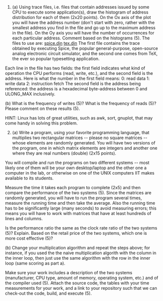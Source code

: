 1. (a) Using trace files, i.e. files that contain addresses issued by some CPU to execute some application(s), draw the histogram of address distribution for each of them (2x20 points). On the Ox axis of the plot you will have the address number (don't start with zero, rather with the smallest address you find in the file and go up to the maximum address in the file). On the Oy axis you will have the number of occurrences for each particular address.
Comment based on the histograms (5). The files to use are:
[spice.din](http://www.cs.iit.edu/~virgil/cs470/varia/traces/benchmarks/spice.din)
[tex.din](http://www.cs.iit.edu/~virgil/cs470/varia/traces/benchmarks/tex.din)
The first file contains the trace obtained by executing Spice, the popular general-purpose, open-source analog electronic circuit simulator, and the second one comes from TeX, the ever so popular typesetting application.

Each line in the file has two fields: the first field indicates what kind of operation the CPU performs (read, write, etc.), and the second field is the address. Here is what the number in the first field means:
0: read data
1: write data
2: instruction fetch
The second field is the address being referenced: the address is a hexadecimal byte-address between 0 and ULONG_MAX inclusively.


(b) What is the frequency of writes (5)? What is the frequency of reads (5)? Please comment on these results (5).

HINT: Linux has lots of great utilities, such as awk, sort, gnuplot, that may come handy in solving this problem.



2. (a) Write a program, using your favorite programming language, that multiplies two rectangular matrices -- please no square matrices -- whose elements are randomly generated. You will have two versions of the program, one in which matrix elements are integers and another one where they are real numbers (double) (2x15 points).

You will compile and run the programs on two different systems -- most likely one of them will be your own desktop/laptop and the other one a computer in the lab, or otherwise on one of the UNIX computers IIT makes available to its students.

Measure the time it takes each program to complete (2x5) and then compare the performance of the two systems (5). Since the matrices are randomly generated, you will have to run the program several times, measure the running time and then take the average. Also the running time has to be significantly large (many seconds) to avoid measuring errors; this means you will have to work with matrices that have at least hundreds of lines and columns.

Is the performance ratio the same as the clock rate ratio of the two systems (5)? Explain. Based on the retail price of the two systems, which one is more cost effective (5)?

(b) Change your multiplication algorithm and repeat the steps above; for instance, if you used the the naive multiplication algorith with the column in the inner loop, then just use the same algorithm with the row in the inner loop (same scoring as part a).


Make sure your work includes a description of the two systems (manufacturer, CPU type, amount of memory, operating system, etc.) and of the compiler used (5). Attach the source code, the tables with your time measurements for your work, and a link to your repository such that we can check-out the code, build, and execute (5).
